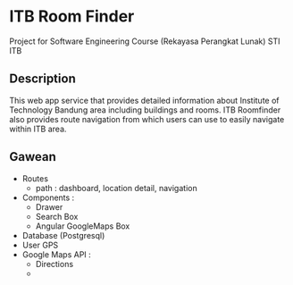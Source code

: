 # ITB Room Finder
Project for Software Engineering Course (Rekayasa Perangkat Lunak) STI ITB
## Description
This web app service that provides detailed information about Institute of Technology Bandung area including buildings and rooms. ITB Roomfinder also provides route navigation from which users can use to easily navigate within ITB area.

## Gawean
- Routes
  - path : dashboard, location detail, navigation
- Components :
  - Drawer
  - Search Box
  - Angular GoogleMaps Box
- Database (Postgresql)
- User GPS
- Google Maps API :
  - Directions
  - 